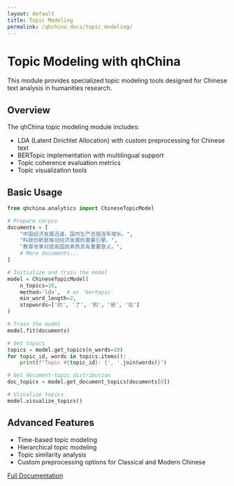 ```yaml
---
layout: default
title: Topic Modeling
permalink: /qhchina_docs/topic_modeling/
---
```


# Topic Modeling with qhChina

This module provides specialized topic modeling tools designed for Chinese text analysis in humanities research.

## Overview

The qhChina topic modeling module includes:

- LDA (Latent Dirichlet Allocation) with custom preprocessing for Chinese text
- BERTopic implementation with multilingual support
- Topic coherence evaluation metrics
- Topic visualization tools

## Basic Usage

```python
from qhchina.analytics import ChineseTopicModel

# Prepare corpus
documents = [
    "中国经济发展迅速，国内生产总值连年增长。",
    "科技创新是推动经济发展的重要引擎。",
    "教育改革对提高国民素质具有重要意义。",
    # More documents...
]

# Initialize and train the model
model = ChineseTopicModel(
    n_topics=10,
    method='lda',  # or 'bertopic'
    min_word_length=2,
    stopwords=['的', '了', '和', '是', '在']
)

# Train the model
model.fit(documents)

# Get topics
topics = model.get_topics(n_words=10)
for topic_id, words in topics.items():
    print(f"Topic #{topic_id}: {', '.join(words)}")

# Get document-topic distribution
doc_topics = model.get_document_topics(documents[0])

# Visualize topics
model.visualize_topics()
```

## Advanced Features

- Time-based topic modeling
- Hierarchical topic modeling
- Topic similarity analysis
- Custom preprocessing options for Classical and Modern Chinese

[Full Documentation](/qhchina_docs/topic_modeling/full) 